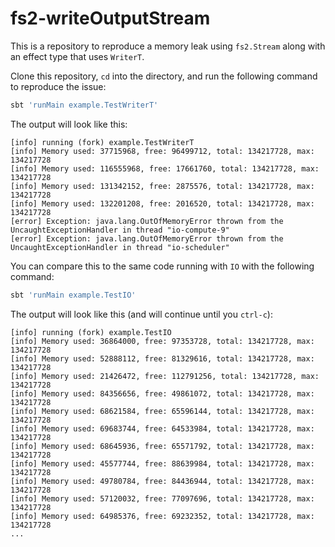 # fs2-writeOutputStream

This is a repository to reproduce a memory leak using `fs2.Stream` along with an effect type that uses `WriterT`.

Clone this repository, `cd` into the directory, and run the following command to reproduce the issue:

```bash
sbt 'runMain example.TestWriterT'
```

The output will look like this:

```
[info] running (fork) example.TestWriterT
[info] Memory used: 37715968, free: 96499712, total: 134217728, max: 134217728
[info] Memory used: 116555968, free: 17661760, total: 134217728, max: 134217728
[info] Memory used: 131342152, free: 2875576, total: 134217728, max: 134217728
[info] Memory used: 132201208, free: 2016520, total: 134217728, max: 134217728
[error] Exception: java.lang.OutOfMemoryError thrown from the UncaughtExceptionHandler in thread "io-compute-9"
[error] Exception: java.lang.OutOfMemoryError thrown from the UncaughtExceptionHandler in thread "io-scheduler"
```

You can compare this to the same code running with `IO` with the following command:

```bash
sbt 'runMain example.TestIO'
```

The output will look like this (and will continue until you `ctrl-c`):

```
[info] running (fork) example.TestIO
[info] Memory used: 36864000, free: 97353728, total: 134217728, max: 134217728
[info] Memory used: 52888112, free: 81329616, total: 134217728, max: 134217728
[info] Memory used: 21426472, free: 112791256, total: 134217728, max: 134217728
[info] Memory used: 84356656, free: 49861072, total: 134217728, max: 134217728
[info] Memory used: 68621584, free: 65596144, total: 134217728, max: 134217728
[info] Memory used: 69683744, free: 64533984, total: 134217728, max: 134217728
[info] Memory used: 68645936, free: 65571792, total: 134217728, max: 134217728
[info] Memory used: 45577744, free: 88639984, total: 134217728, max: 134217728
[info] Memory used: 49780784, free: 84436944, total: 134217728, max: 134217728
[info] Memory used: 57120032, free: 77097696, total: 134217728, max: 134217728
[info] Memory used: 64985376, free: 69232352, total: 134217728, max: 134217728
...
```
